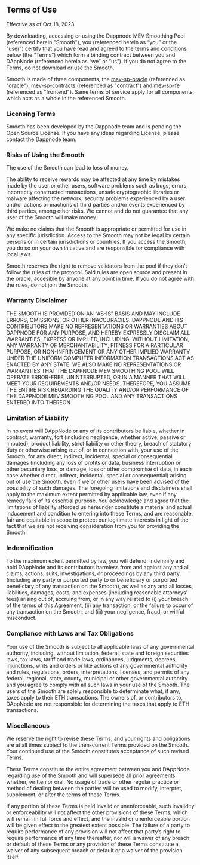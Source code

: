 ## Terms of Use

Effective as of Oct 18, 2023

By downloading, accessing or using the Dappnode MEV Smoothing Pool (referenced herein "Smooth"), you (referenced herein as “you” or the “user”) certify that you have read and agreed to the terms and conditions below (the “Terms”) which form a binding contract between you and DAppNode (referenced herein as “we” or “us”). If you do not agree to the Terms, do not download or use the Smooth.

Smooth is made of three components, the [mev-sp-oracle](https://github.com/dappnode/mev-sp-oracle) (referenced as "oracle"), [mev-sp-contracts](https://github.com/dappnode/mev-sp-contracts) (referenced as "contract") and [mev-sp-fe](https://github.com/dappnode/mev-sp-fe) (referenced as "frontend"). Same terms of service apply for all components, which acts as a whole in the referenced Smooth.

### Licensing Terms

Smooth has been developed by the Dappnode team and is pending the Open Source License. If you have any ideas regarding License, please contact the Dappnode team.

### Risks of Using the Smooth

The use of the Smooth can lead to loss of money.

The ability to receive rewards may be affected at any time by mistakes made by the user or other users, software problems such as bugs, errors, incorrectly constructed transactions, unsafe cryptographic libraries or malware affecting the network, security problems experienced by a user and/or actions or inactions of third parties and/or events experienced by third parties, among other risks. We cannot and do not guarantee that any user of the Smooth will make money.

We make no claims that the Smooth is appropriate or permitted for use in any specific jurisdiction. Access to the Smooth may not be legal by certain persons or in certain jurisdictions or countries. If you access the Smooth, you do so on your own initiative and are responsible for compliance with local laws.

Smooth reserves the right to remove validators from the pool if they don’t follow the rules of the protocol. Said rules are open source and present in the oracle, accesible by anyone at any point in time. If you do not agree with the rules, do not join the Smooth.

### Warranty Disclaimer

THE SMOOTH IS PROVIDED ON AN “AS-IS” BASIS AND MAY INCLUDE ERRORS, OMISSIONS, OR OTHER INACCURACIES. DAPPNODE AND ITS CONTRIBUTORS MAKE NO REPRESENTATIONS OR WARRANTIES ABOUT DAPPNODE FOR ANY PURPOSE, AND HEREBY EXPRESSLY DISCLAIM ALL WARRANTIES, EXPRESS OR IMPLIED, INCLUDING, WITHOUT LIMITATION, ANY WARRANTY OF MERCHANTABILITY, FITNESS FOR A PARTICULAR PURPOSE, OR NON-INFRINGEMENT OR ANY OTHER IMPLIED WARRANTY UNDER THE UNIFORM COMPUTER INFORMATION TRANSACTIONS ACT AS ENACTED BY ANY STATE. WE ALSO MAKE NO REPRESENTATIONS OR WARRANTIES THAT THE DAPPNODE MEV SMOOTHING POOL WILL OPERATE ERROR-FREE, UNINTERRUPTED, OR IN A MANNER THAT WILL MEET YOUR REQUIREMENTS AND/OR NEEDS. THEREFORE, YOU ASSUME THE ENTIRE RISK REGARDING THE QUALITY AND/OR PERFORMANCE OF THE DAPPNODE MEV SMOOTHING POOL AND ANY TRANSACTIONS ENTERED INTO THEREON.

### Limitation of Liability

In no event will DAppNode or any of its contributors be liable, whether in contract, warranty, tort (including negligence, whether active, passive or imputed), product liability, strict liability or other theory, breach of statutory duty or otherwise arising out of, or in connection with, your use of the Smooth, for any direct, indirect, incidental, special or consequential damages (including any loss of profits or data, business interruption or other pecuniary loss, or damage, loss or other compromise of data, in each case whether direct, indirect, incidental, special or consequential) arising out of use the Smooth, even if we or other users have been advised of the possibility of such damages. The foregoing limitations and disclaimers shall apply to the maximum extent permitted by applicable law, even if any remedy fails of its essential purpose. You acknowledge and agree that the limitations of liability afforded us hereunder constitute a material and actual inducement and condition to entering into these Terms, and are reasonable, fair and equitable in scope to protect our legitimate interests in light of the fact that we are not receiving consideration from you for providing the Smooth.

### Indemnification

To the maximum extent permitted by law, you will defend, indemnify and hold DAppNode and its contributors harmless from and against any and all claims, actions, suits, investigations, or proceedings by any third party (including any party or purported party to or beneficiary or purported beneficiary of any transaction on the Smooth), as well as any and all losses, liabilities,
damages, costs, and expenses (including reasonable attorneys’ fees) arising out of, accruing from, or in any way related to (i) your breach of the terms of this Agreement, (ii) any transaction, or the failure to occur of any transaction on the Smooth, and (iii) your negligence, fraud, or willful misconduct.

### Compliance with Laws and Tax Obligations

Your use of the Smooth is subject to all applicable laws of any governmental authority, including, without limitation, federal, state and foreign securities laws, tax laws, tariff and trade laws, ordinances, judgments, decrees, injunctions, writs and orders or like actions of any governmental authority and rules, regulations, orders, interpretations, licenses, and permits of any federal,
regional, state, county, municipal or other governmental authority and you agree to comply with all such laws in your use of the Smooth. The users of the Smooth are solely responsible to determinate what, if any, taxes apply to their ETH transactions. The owners of, or contributors to, DAppNode are not responsible for determining the taxes that apply to ETH transactions.

### Miscellaneous

We reserve the right to revise these Terms, and your rights and obligations are at all times subject to the then-current Terms provided on the Smooth. Your continued use of the Smooth constitutes acceptance of such revised Terms.

These Terms constitute the entire agreement between you and DAppNode regarding use of the Smooth and will supersede all prior agreements whether, written or oral. No usage of trade or other regular practice or method of dealing between the parties will be used to modify, interpret, supplement, or alter the terms of these Terms.

If any portion of these Terms is held invalid or unenforceable, such invalidity or enforceability will not affect the other provisions of these Terms, which will remain in full force and effect, and the invalid or unenforceable portion will be given effect to the greatest extent possible. The failure of a party to require performance of any provision will not affect that party’s right to require performance at any time thereafter, nor will a waiver of any breach or default of these Terms or any provision of these Terms constitute a waiver of any subsequent breach or default or a waiver of the provision itself.
